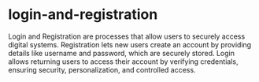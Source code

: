 # login-and-registration
Login and Registration are processes that allow users to securely access digital systems. Registration lets new users create an account by providing details like username and password, which are securely stored. Login allows returning users to access their account by verifying credentials, ensuring security, personalization, and controlled access.
